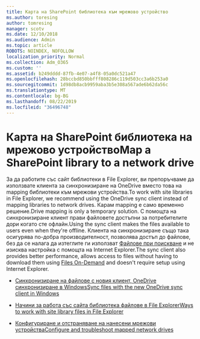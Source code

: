 ```yaml
---
title: Карта на SharePoint библиотека към мрежово устройство
ms.author: toresing
author: tomresing
manager: scotv
ms.date: 12/10/2018
ms.audience: Admin
ms.topic: article
ROBOTS: NOINDEX, NOFOLLOW
localization_priority: Normal
ms.collection: Adm_O365
ms.custom: ''
ms.assetid: b249dddd-87fb-4e07-a4f8-05a0dc521a47
ms.openlocfilehash: 28bccbd850bbfff808286c119d503cc3a6b253a0
ms.sourcegitcommit: 1d98db8acb9959aba3b5e308a567ade6b62da56c
ms.translationtype: MT
ms.contentlocale: bg-BG
ms.lasthandoff: 08/22/2019
ms.locfileid: "36496748"
---
```

# <a name="map-a-sharepoint-library-to-a-network-drive"></a><span data-ttu-id="cf981-102">Карта на SharePoint библиотека на мрежово устройство</span><span class="sxs-lookup"><span data-stu-id="cf981-102">Map a SharePoint library to a network drive</span></span>

<span data-ttu-id="cf981-103">За да работите със сайт библиотеки в File Explorer, ви препоръчваме да използвате клиента за синхронизиране на OneDrive вместо това на mapping библиотеки към мрежови устройства.</span><span class="sxs-lookup"><span data-stu-id="cf981-103">To work with site libraries in File Explorer, we recommend using the OneDrive sync client instead of mapping libraries to network drives.</span></span> <span data-ttu-id="cf981-104">Карам mapping е само временно решение.</span><span class="sxs-lookup"><span data-stu-id="cf981-104">Drive mapping is only a temporary solution.</span></span> <span data-ttu-id="cf981-105">С помощта на синхронизиране клиент прави файловете достъпни за потребителите дори когато сте офлайн.</span><span class="sxs-lookup"><span data-stu-id="cf981-105">Using the sync client makes the files available to users even when they're offline.</span></span> <span data-ttu-id="cf981-106">Клиента на синхронизиране също така осигурява по-добра производителност, позволява достъп до файлове, без да се налага да изтеглите ги използват [Файлове при поискване](https://support.office.com/article/Learn-about-OneDrive-Files-On-Demand-0E6860D3-D9F3-4971-B321-7092438FB38E) и не изисква настройка с помощта на Internet Explorer.</span><span class="sxs-lookup"><span data-stu-id="cf981-106">The sync client also provides better performance, allows access to files without having to download them using [Files On-Demand](https://support.office.com/article/Learn-about-OneDrive-Files-On-Demand-0E6860D3-D9F3-4971-B321-7092438FB38E) and doesn't require setup using Internet Explorer.</span></span> 
  
- [<span data-ttu-id="cf981-107">Синхронизиране на файлове с новия клиент, OneDrive синхронизиране в Windows</span><span class="sxs-lookup"><span data-stu-id="cf981-107">Sync files with the new OneDrive sync client in Windows</span></span>](https://go.microsoft.com/fwlink/?linkid=866427)
    
- [<span data-ttu-id="cf981-108">Начини за работа със сайта библиотека файлове в File Explorer</span><span class="sxs-lookup"><span data-stu-id="cf981-108">Ways to work with site library files in File Explorer</span></span>](https://go.microsoft.com/fwlink/?linkid=866291)
    
- [<span data-ttu-id="cf981-109">Конфигуриране и отстраняване на нанесени мрежови устройства</span><span class="sxs-lookup"><span data-stu-id="cf981-109">Configure and troubleshoot mapped network drives</span></span>](https://support.microsoft.com/kb/2616712)
    

